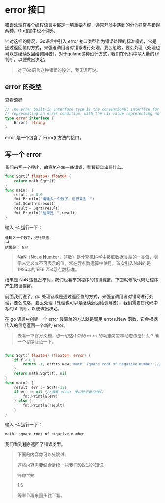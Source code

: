# error 接口

错误处理在每个编程语言中都是一项重要内容，通常开发中遇到的分为异常与错误两种，Go语言中也不例外。

针对这样的情况，Go语言中引入 error 接口类型作为错误处理的标准模式，它是通过返回值的方式，来强迫调用者对错误进行处理，要么忽略，要么处理（处理也可以是继续返回给调用者），对于golang这种设计方式，我们在代码中写大量的`if`判断，以便做出决定。

> 对于Go语言这种错误的设计，我无话可说。

## error 的类型

查看源码

```go
// The error built-in interface type is the conventional interface for
// representing an error condition, with the nil value representing no error.
type error interface {
    Error() string
}
```

error 是一个包含了 Error() 方法的接口。

## 写一个 error

我们来写一个程序，故意地产生一些错误，看看都会出现什么。

```go
func Sqrt(f float64) float64 {
	return math.Sqrt(f)
}
func main() {
	result := 0.0
	fmt.Println("请输入一个数字，进行乘法：")
	fmt.Scanln(&result)
    result = Sqrt(result)
	fmt.Println("结果是：",result)
}
```

输入 -4 运行一下：

```
请输入一个数字，进行除法：
-4
结果是： NaN
```

> **NaN**（**N**ot **a** **N**umber，非数）是计算机科学中数值数据类型的一类值，表示未定义或不可表示的值。常在浮点数运算中使用。首次引入NaN的是1985年的IEEE 754浮点数标准。

结果是 NaN 这显然不对，我们也看不到程序的错误提醒，下面就修改代码让程序产生错误提醒。

前面我们说了，go 处理错误是通过返回值的方式，来强迫调用者对错误进行处理，要么忽略，要么处理（处理也可以是继续返回给调用者），我们需要在代码中写的 if 判断，以便做出决定。

在 go 语言中创建一个 error 最简单的方法就是调用 errors.New 函数，它会根据传入的信息返回一个新的 error。

> 去看一下官方文档，想一想这个新的 error 的动态类型和动态值是什么？编一个程序验证一下。



```go

func Sqrt(f float64) (float64, error) {
    if f < 0 {
        return -1, errors.New("math: square root of negative number")// return -1 表示该函数失败 "math: square root of negative number" 错误信息
    }
    return math.Sqrt(f), nil
}
func main() {
    result, err := Sqrt(-13)
    if err != nil {//看看 error 接口是不是空接口
        fmt.Println(err)
    } else {
        fmt.Println(result)
    }
}
```

输入 -4 运行一下：

```go
math: square root of negative number
```

我们看到程序返回了错误类型。



> 下面的内容你可以先跳过。
>
> 这些内容需要结合后续一些我们没说过的知识。
>
> 等你学完
>
> 1.6
>
> 等章节再来回头往下看。
